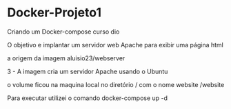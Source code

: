 # Docker-Projeto1
Criando um Docker-compose curso dio

O objetivo e implantar um servidor web Apache para exibir uma página html

a origem da imagem aluisio23/webserver

3 - A imagem cria um servidor Apache usando o Ubuntu

 o volume ficou na maquina local no diretório / com o nome website /website

Para executar utilizei o comando docker-compose up -d
